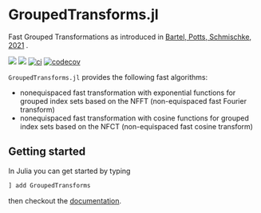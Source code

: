 # GroupedTransforms.jl

Fast Grouped Transformations as introduced in [Bartel, Potts, Schmischke, 2021](https://arxiv.org/abs/2010.10199) .

[![](https://img.shields.io/badge/docs-stable-blue.svg)](https://nfft.github.io/GroupedTransforms.jl/stable)
[![](https://img.shields.io/badge/docs-dev-blue.svg)](https://nfft.github.io/GroupedTransforms.jl/dev)
[![ci](https://github.com/NFFT/GroupedTransforms.jl/actions/workflows/ci.yml/badge.svg)](https://github.com/NFFT/GroupedTransforms.jl/actions?query=workflow%3ACI+branch%3Amain)
[![codecov](https://codecov.io/gh/NFFT/GroupedTransforms.jl/branch/main/graph/badge.svg?token=FFYB0NSKHT)](https://codecov.io/gh/NFFT/GroupedTransforms.jl)

`GroupedTransforms.jl` provides the following fast algorithms:
- nonequispaced fast transformation with exponential functions for grouped index sets based on the NFFT (non-equispaced fast Fourier transform)
- nonequispaced fast transformation with cosine functions for grouped index sets based on the NFCT (non-equispaced fast cosine transform)

## Getting started

In Julia you can get started by typing

```julia
] add GroupedTransforms
```

then checkout the [documentation](https://nfft.github.io/GroupedTransforms.jl/stable/).
